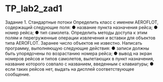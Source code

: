 # TP_lab2_zad1
Задание 1. Стандартные потоки
	Определить класс с именем АЕRОFLОТ, содержащий следующие поля:
		● название пункта назначения рейса;
		● номер рейса;
		● тип самолета.
	Определить методы доступа к этим полям и перегруженные операции
	извлечения и вставки для объектов типа АЕRОFLОТ.
	Заранее число объектов не известно.
	Написать программу, выполняющую следующие действия:
		● записи должны быть упорядочены по возрастанию номера рейса;
		● вывод на экран номеров рейсов и типов самолетов, вылетающих в
		пункт назначения, название которого совпало с названием,
		введенным с клавиатуры;
		● если таких рейсов нет, выдать на дисплей соответствующее
		сообщение.
